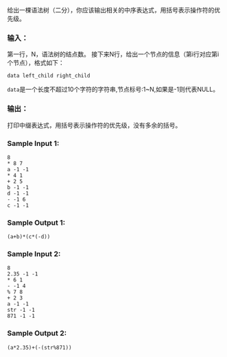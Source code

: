 给出一棵语法树（二分），你应该输出相关的中序表达式，用括号表示操作符的优先级。<br>

### 输入：
第一行，N，语法树的结点数。
接下来N行，给出一个节点的信息（第i行对应第i个节点），格式如下：
```
data left_child right_child
```
```data```是一个长度不超过10个字符的字符串,节点标号:1~N,如果是-1则代表NULL。

### 输出：
打印中缀表达式，用括号表示操作符的优先级，没有多余的括号。<br>

### Sample Input 1:
```
8
* 8 7
a -1 -1
* 4 1
+ 2 5
b -1 -1
d -1 -1
- -1 6
c -1 -1
```
### Sample Output 1:
```
(a+b)*(c*(-d))
```
### Sample Input 2:
```
8
2.35 -1 -1
* 6 1
- -1 4
% 7 8
+ 2 3
a -1 -1
str -1 -1
871 -1 -1
```
### Sample Output 2:
```
(a*2.35)+(-(str%871))
```
